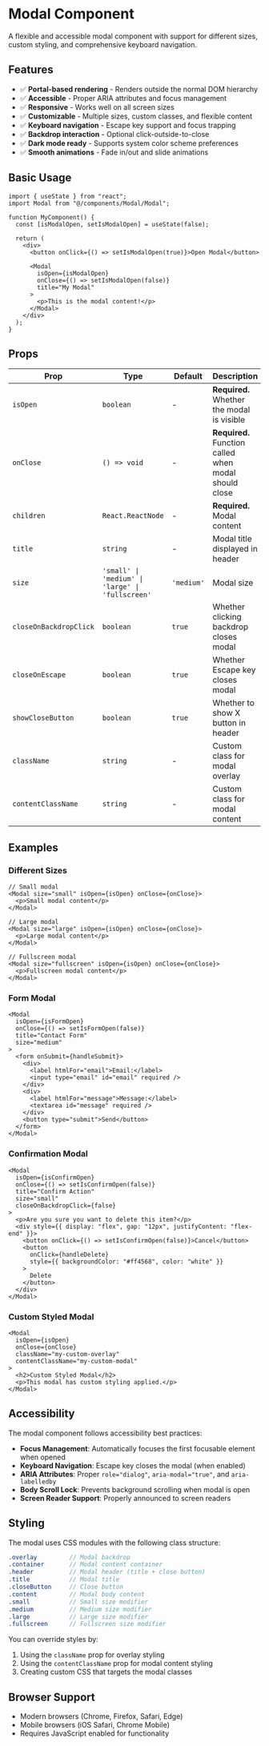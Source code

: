 # Modal Component

A flexible and accessible modal component with support for different sizes, custom styling, and comprehensive keyboard navigation.

## Features

- ✅ **Portal-based rendering** - Renders outside the normal DOM hierarchy
- ✅ **Accessible** - Proper ARIA attributes and focus management
- ✅ **Responsive** - Works well on all screen sizes
- ✅ **Customizable** - Multiple sizes, custom classes, and flexible content
- ✅ **Keyboard navigation** - Escape key support and focus trapping
- ✅ **Backdrop interaction** - Optional click-outside-to-close
- ✅ **Dark mode ready** - Supports system color scheme preferences
- ✅ **Smooth animations** - Fade in/out and slide animations

## Basic Usage

```tsx
import { useState } from "react";
import Modal from "@/components/Modal/Modal";

function MyComponent() {
  const [isModalOpen, setIsModalOpen] = useState(false);

  return (
    <div>
      <button onClick={() => setIsModalOpen(true)}>Open Modal</button>

      <Modal
        isOpen={isModalOpen}
        onClose={() => setIsModalOpen(false)}
        title="My Modal"
      >
        <p>This is the modal content!</p>
      </Modal>
    </div>
  );
}
```

## Props

| Prop                   | Type                                             | Default    | Description                                           |
| ---------------------- | ------------------------------------------------ | ---------- | ----------------------------------------------------- |
| `isOpen`               | `boolean`                                        | -          | **Required.** Whether the modal is visible            |
| `onClose`              | `() => void`                                     | -          | **Required.** Function called when modal should close |
| `children`             | `React.ReactNode`                                | -          | **Required.** Modal content                           |
| `title`                | `string`                                         | -          | Modal title displayed in header                       |
| `size`                 | `'small' \| 'medium' \| 'large' \| 'fullscreen'` | `'medium'` | Modal size                                            |
| `closeOnBackdropClick` | `boolean`                                        | `true`     | Whether clicking backdrop closes modal                |
| `closeOnEscape`        | `boolean`                                        | `true`     | Whether Escape key closes modal                       |
| `showCloseButton`      | `boolean`                                        | `true`     | Whether to show X button in header                    |
| `className`            | `string`                                         | -          | Custom class for modal overlay                        |
| `contentClassName`     | `string`                                         | -          | Custom class for modal content                        |

## Examples

### Different Sizes

```tsx
// Small modal
<Modal size="small" isOpen={isOpen} onClose={onClose}>
  <p>Small modal content</p>
</Modal>

// Large modal
<Modal size="large" isOpen={isOpen} onClose={onClose}>
  <p>Large modal content</p>
</Modal>

// Fullscreen modal
<Modal size="fullscreen" isOpen={isOpen} onClose={onClose}>
  <p>Fullscreen modal content</p>
</Modal>
```

### Form Modal

```tsx
<Modal
  isOpen={isFormOpen}
  onClose={() => setIsFormOpen(false)}
  title="Contact Form"
  size="medium"
>
  <form onSubmit={handleSubmit}>
    <div>
      <label htmlFor="email">Email:</label>
      <input type="email" id="email" required />
    </div>
    <div>
      <label htmlFor="message">Message:</label>
      <textarea id="message" required />
    </div>
    <button type="submit">Send</button>
  </form>
</Modal>
```

### Confirmation Modal

```tsx
<Modal
  isOpen={isConfirmOpen}
  onClose={() => setIsConfirmOpen(false)}
  title="Confirm Action"
  size="small"
  closeOnBackdropClick={false}
>
  <p>Are you sure you want to delete this item?</p>
  <div style={{ display: "flex", gap: "12px", justifyContent: "flex-end" }}>
    <button onClick={() => setIsConfirmOpen(false)}>Cancel</button>
    <button
      onClick={handleDelete}
      style={{ backgroundColor: "#ff4568", color: "white" }}
    >
      Delete
    </button>
  </div>
</Modal>
```

### Custom Styled Modal

```tsx
<Modal
  isOpen={isOpen}
  onClose={onClose}
  className="my-custom-overlay"
  contentClassName="my-custom-modal"
>
  <h2>Custom Styled Modal</h2>
  <p>This modal has custom styling applied.</p>
</Modal>
```

## Accessibility

The modal component follows accessibility best practices:

- **Focus Management**: Automatically focuses the first focusable element when opened
- **Keyboard Navigation**: Escape key closes the modal (when enabled)
- **ARIA Attributes**: Proper `role="dialog"`, `aria-modal="true"`, and `aria-labelledby`
- **Body Scroll Lock**: Prevents background scrolling when modal is open
- **Screen Reader Support**: Properly announced to screen readers

## Styling

The modal uses CSS modules with the following class structure:

```scss
.overlay         // Modal backdrop
.container       // Modal content container
.header          // Modal header (title + close button)
.title           // Modal title
.closeButton     // Close button
.content         // Modal body content
.small           // Small size modifier
.medium          // Medium size modifier
.large           // Large size modifier
.fullscreen      // Fullscreen size modifier
```

You can override styles by:

1. Using the `className` prop for overlay styling
2. Using the `contentClassName` prop for modal content styling
3. Creating custom CSS that targets the modal classes

## Browser Support

- Modern browsers (Chrome, Firefox, Safari, Edge)
- Mobile browsers (iOS Safari, Chrome Mobile)
- Requires JavaScript enabled for functionality

